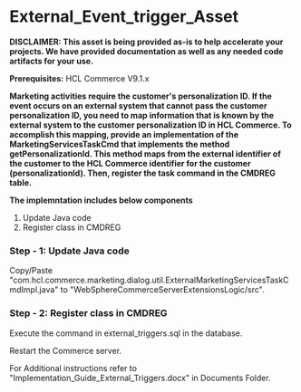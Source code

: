 # External_Event_trigger_Asset


**DISCLAIMER:  This asset is being provided as-is to help accelerate your projects. We have provided documentation as well as any needed code artifacts for your use.**

**Prerequisites:** HCL Commerce V9.1.x

**Marketing activities require the customer's personalization ID. If the event occurs on an external system that cannot pass the customer personalization ID, you need to map information that is known by the external system to the customer personalization ID in HCL Commerce. To accomplish this mapping, provide an implementation of the MarketingServicesTaskCmd that implements the method getPersonalizationId. This method maps from the external identifier of the customer to the HCL Commerce identifier for the customer (personalizationId). Then, register the task command in the CMDREG table.**

**The implemntation includes below components**
1. Update Java code
2. Register class in CMDREG

### Step - 1: Update Java code

Copy/Paste "com.hcl.commerce.marketing.dialog.util.ExternalMarketingServicesTaskCmdImpl.java" to "WebSphereCommerceServerExtensionsLogic/src".

### Step - 2: Register class in CMDREG

Execute the command in external_triggers.sql in the database.

Restart the Commerce server.

For Additional instructions refer to "Implementation_Guide_External_Triggers.docx" in Documents Folder.
